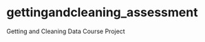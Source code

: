 gettingandcleaning_assessment
=============================

Getting and Cleaning Data Course Project
